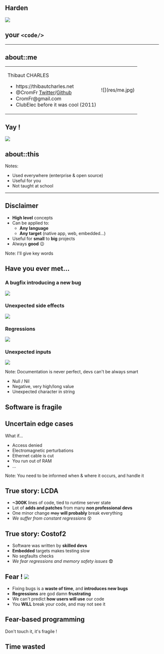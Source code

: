 
## __Harden__
![](res/intro.svg)<!-- .element: class="raw" style="height: 200px; width: auto; opacity: 0.7;" -->
## your `<code/>`


------------------------------------------------------------


## about::me

<table>
    <tr>
        <td style="vertical-align: top;">
            <p>Thibaut CHARLES</p>
            <ul>
                <li>https://thibautcharles.net</li>
                <li>@CromFr <a href="https://twitter.com/@CromFr">Twitter</a>/<a href="https://github.com/CromFr/">Github</a></li>
                <li>CromFr@gmail.com</li>
                <li>ClubElec before it was cool (2011)</li>
            </ul>
        </td>
        <td>
            ![](res/me.jpg)<!-- .element: class="h400" -->
        </td>
    </tr>
</table>


## Yay ! <!-- .element: style="font-family: comic sans ms;" -->
![](res/diploma.jpg)


## about::this

Notes:
- Used everywhere (enterprise & open source)
- Useful for you
- Not taught at school


------------------------------------------------------------


## Disclaimer

- __High level__ concepts
- Can be applied to:
  + __Any language__
  + __Any target__ (native app, web, embedded...)
- Useful for __small__ to __big__ projects
- Always __good__ <ico>😉</ico>

Note: I'll give key words


## Have you ever met...


### A bugfix introducing a new bug
![](res/bugsagain.gif)<!-- .element: class="raw h400" -->


### Unexpected side effects
![](res/unexpectedsideeffects.gif)<!-- .element: class="h400" -->


### Regressions
![](res/regression.gif)<!-- .element: class="h400" -->


### Unexpected inputs
![](res/unexpectedinput.gif)<!-- .element: class="h400" -->

Note: Documentation is never perfect, devs can't be always smart
- Null / Nil
- Negative, very high/long value
- Unexpected character in string


## Software is fragile
<object id="dependencygraph" data="res/dependencygraph.svg" type="image/svg+xml" onload="dependencygraph_load()"><!-- .element: class="raw h500" -->
<span id="dependencygraph1" class="fragment"></span>
<span id="dependencygraph2" class="fragment"></span>
<span id="dependencygraph3" class="fragment"></span>
<span id="dependencygraph4" class="fragment"></span>
<span id="dependencygraph5" class="fragment"></span>
<span id="dependencygraph6" class="fragment"></span>
<span id="dependencygraph7" class="fragment"></span>
<span id="dependencygraph8" class="fragment"></span>
<span id="dependencygraph9" class="fragment"></span>


## Uncertain edge cases

What if...
- Access denied
- Electromagnetic perturbations
- Ethernet cable is cut
- You run out of RAM
- ...

Note: You need to be informed when & where it occurs, and handle it


## True story: LCDA

- __~300K__ lines of code, tied to runtime server state
- Lot of __adds and patches__ from many __non professional devs__
- One minor change ~~may~~ __will probably__ break everything
- _We suffer from constant regressions_ <ico>😵</ico>


## True story: Costof2

- Software was written by __skilled devs__
- __Embedded__ targets makes testing slow
- No segfaults checks
- _We fear regressions and memory safety issues_ <ico>😨</ico>


## Fear ! ![](res/bfmtv.svg)<!-- .element: style="height: 4rem; width: auto; vertical-align: middle; transform: rotate(-20deg); opacity: 0.8;" -->

- Fixing bugs is a __waste of time__, and __introduces new bugs__
- __Regressions__ are god damn __frustrating__
- We can't predict __how users will use__ our code
- You __WILL__ break your code, and may not see it


## Fear-based programming
Don't touch it, it's fragile !


## Time wasted
<object id="linesofcodetimespent" data="res/linesofcodetimespent.svg" type="image/svg+xml" onload="linesofcodetimespent_load()"><!-- .element: class="raw h500" -->
<span id="linesofcodetimespent1" class="fragment"></span>
<span id="linesofcodetimespent2" class="fragment"></span>
<span id="linesofcodetimespent3" class="fragment"></span>
<span id="linesofcodetimespent4" class="fragment"></span>
<span id="linesofcodetimespent5" class="fragment"></span>


## __Q__uality __A__ssurance

- Keep things easy

- Some people are paid to do only this
- Worst job ever?


## Development hurts...
![](res/pain.gif)<!-- .element: class="h300" -->

_but we like it_


## Time to move forward !
![](res/totoro.gif)<!-- .element: class="h400" style="transform: scaleX(-1);" -->








------------------------------------------------------------


# __Unit tests__
<!-- .slide: data-background="#421c0d" -->


## Unit testing

- __Execute__ things, __check__ results
- __List__ of tests with their results


#

|                      Test                     |   Result  |
| --------------------------------------------- | --------- |
| Execute on PC with GPS connected              | ok        |
| => Disconnect the GPS                         | __crash__ |
| Execute on PC with GPS disconnected           | ok        |
| => Connect the GPS                            | ok        |
| => Disconnect the GPS                         | __crash__ |
| Execute on Raspberry Pi with GPS connected    | ok        |
| => Disconnect the GPS                         | ok        |
| Execute on Raspberry Pi with GPS disconnected | __crash__ |
| ...                                           |           |
<!-- .element: style="font-size: 0.8em" -->


## How do you like this?
![](res/test.gif)<!-- .element: class="h400" -->

Notes:
- Waste of time, annoying as sh***
- This works for things that never change (measurements)


## In fact
```c
int main(){
    printf("%s\n", my_function(42, 1337));
    printf("===> %s\n", my_function(-1, 0));
}
```
- You're doing these kind of tests very often
- This work shouldn't be wasted


## HowTo test


## Assertions

```c
assert(1 != 0);
```

```raw
helloworld: main.c:42: main: Assertion `1 != 0' failed
[1]    27988 abort (core dumped)  ./helloworld
```

Notes:
- Who encountered, used assertions?
- assert is for checking development issues


## The ugly way

- Write test cases on paper/word/...
- Start writing tests after writing your program
- Remove tests once it works


## The bad way

- Think that writing unit tests will slow you down
- Write 1/2/3/... tests to check a function


## The good way

0. Write some unit tests __before implementation__
0. Write unit tests __for each__ function/file
0. During __implementation__, __reinforce__ your tests
0. Unit tests must be __independents__

Note: independent = no side effects, like singletons instantiation


## TDD
Test-Driven Development


## Before implementation
```c
void car_t_unittests(){
  struct car_t* car = car_new(2, 5);//2 roues mot. 5 portes
  assert(car->gaz == 40);//Réservoir plein
  assert(car_move_km(car, 300) == 300);//on se déplace de 300km
  assert(car->gaz == 10);//Il reste 10 L
  assert(car_move_km(car, 200) == 100);//Panne au bout de 100km
  assert(car_fill_gaz(car, 20));//On met 20L dans la voiture
  assert(car->gaz == 20);//Il y a 20L
}
```
Helps you setup a __clean API__


## For each function/file
```d
//D
class GpsPoint{
  double lat, lon;
  void setDMS(string value){
    // Set lat, lon using degrees/minutes/seconds notation
  }
  unittest{ //Tests for setDMS
    auto p = new GpsPoint();
    p.setDMS("48°24'25.1886\",-4°29'44.4084\"");
    assert(p.lat == 48.406997 && p.lon == -4.4956687);
  }
}
unittest{ //Tests for GpsPoint
    auto a = new GpsPoint(48.0, -4.4);
    a.goForward(90.0, 100);
    a.inverseNorthSouth();
    assert(p.lat == xxx && p.lon == xxx);
}
```
Just make sure __everything__ has its own unit tests.


### During implementation
## __reinforce__

- You know how it's __implemented__
- You know which cases are __tricky__
- Don't forget to add __more/better tests__

Note: don't avoid tricky tests or they will hit you in the face


## Independent unit tests
- One test __must not affect another__ test
- Avoid __non-pure__
  + Global variables
  + Singleton classes
  + I/O operation that are not dedicated to unit tests
    * File writing
    * Send persistent data to web servers
    * ...


## Keep in mind

- Writing unit test __IS development__
- It helps you write __better code, faster__
- You can deactivate tests with compile flags


## Unit tests as ... __documentation__
![](res/doc.gif)<!-- .element: class="h400" -->

Note: next is a tricky code example


## What does it do?

```c
/// @brief resolve bug #666
/// @param size Number of magic bytes
int do_some_magic(char *str) {
  int res = 0;
  int pol = 1;
  str--;
  while (*(++str) != 0) {
    if (*str == ' ' || (*str >= 0x09 && *str <= 0x0D)) continue;
    else if (*str == '-') pol = -1;
    else if (*str >= 0x30 && *str <= 0x39)
      res = res * 10 + (*str - 0x30);
    else return 0;
  }
  return pol * res;
}
```


## Now you know
```c
void do_some_magic_unittests(){
    assert(do_some_magic("10") == 10);
    assert(do_some_magic("-42") == -42);
    assert(do_some_magic("  - 5 2") == -52);
    assert(do_some_magic(" \t 1337  \t") == 1337);
    assert(do_some_magic("asdf") == 0);
    assert(do_some_magic("a123 456") == 0);
}
```


## But... please...

Don't be a freak, be efficient

![](res/freak.gif)<!-- .element: class="h300" -->

Note:
- No need to write 10 lines for every function on earth
- You can test called functions by testing the caller
- You'll learn efficient unit testing with time
- Library functions should not be unit tested









------------------------------------------------------------

# __Coverage__ analysis
<!-- .slide: data-background="#421c0d" -->


## What?
- A __way to build/execute__ the program
- Provided by __language tooling__
- __Count__ each line __execution__


## Why?
Are you sure you tested everything?
![](res/alltested.gif)<!-- .element: class="h400" -->


## Example: GCC
```c
char* leet_enc(char* s){
    char* ret = malloc(strlen(s)); strcpy(ret, s);
    char* iter = ret;
    while(*iter++ != '\0'){
        switch(*iter){
            case 'O': *iter = '0'; break;
            case 'E': *iter = '3'; break;
            case 'T': *iter = '7'; break;
            case 'I': *iter = '1'; break;
            default: break;
        }
    }
    return ret;
}
int main(){
    assert(strcmp(leet_enc("HELLO WORLD\n"), "H3LL0 W0RLD\n") == 0);
    assert(strcmp(leet_enc(""), "") == 0);
    return 0;
}
```


## Build for coverage
```sh
gcc -ftest-coverage -fprofile-arcs test.c -o test
./test
gcov test.c
# File 'test.c'
# Lines executed:86.67% of 15
# Creating 'test.c.gcov'
```


## Output
```c
        2:    5:char* leet_enc(char* s){
        2:    6:    char* ret = malloc(strlen(s)); strcpy(ret, s);
        2:    7:    char* iter = ret;
       16:    8:    while(*iter++ != '\0'){
       12:    9:        switch(*iter){
        2:   10:            case 'O': *iter = '0'; break;
        1:   11:            case 'E': *iter = '3'; break;
    #####:   12:            case 'T': *iter = '7'; break;
    #####:   13:            case 'I': *iter = '1'; break;
        9:   14:            default: break;
        -:   15:        }
        -:   16:    }
        2:   17:    return ret;
        -:   18:}
        1:   19:int main(){
        1:   20:    assert(strcmp(leet_enc("HELLO WORLD\n"), "H3LL0 W0RLD\n") == 0);
        1:   21:    assert(strcmp(leet_enc(""), "") == 0);
        1:   22:    return 0;
        -:   23:}
```
<!-- .element: class="h500" --><span class="fragment">TODO: Test strings with `T` and `I`</span>


Note: `| Exec count | Line No | Code |`


## Advice

Don't fake your ratio<br/>
by calling functions without checks

![](res/enlarge.gif)<!-- .element: class="h300" -->





------------------------------------------------------------

# __Contract__ programing
<!-- .slide: data-background="#421c0d" -->


## Why?
- A way to __check__ functions
  + Input (parameters)
  + Output (return values)
  + Each time they are called
  + Without side effects


## In/Out contract
```c
double approx_sin(double angle){
  // IN Check
  assert(-PI <= angle && angle <= PI);//Fail if given degrees

  double res = angle
               - pow(angle, 3) / fact(3) 
               + pow(angle, 5) / fact(5)
               - pow(angle, 7) / fact(7);

  // OUT check
  assert(-1.0 <= res && res <= 1.0);
  return res;
}
```


## Native support

Dlang, C++17, ...

```d
// D
double approx_sin(double angle)
in{
    assert(-PI <= angle && angle <= PI);
}
out(res){
    assert(-1.0 <= res && res <= 1.0);
}
body{
    //...
}
```


## Remember
- __Only checks__
- __No side effects__
- __Do not change__ the function __behaviour__


## Invariant

Native in D, Eiffel, soon in C++17

```d
// D
class GpsCoord{
    double lat;
    double lon;

    invariant{
        //This code is not allowed to modify object
        assert(-90.0 <= lat && lat <= 90.0);
        assert(-180.0 <= lon && lon <= 180.0);
    }
};
```









------------------------------------------------------------

# __C__ontinuous __I__ntegration
<!-- .slide: data-background="#421c0d" -->


## What if...

- You __forgot__ to run unit tests
- An __evil guy breaks the code__, without noticing
- You __don't want to double check__ every modification


## Executing unit tests is __boooooooooooooring__

...and I'm lazy

![](res/lazy.gif)<!-- .element: class="raw h300" -->


## Here comes automation!

![](res/hoveringdog.gif)<!-- .element: class="h400" -->


## Do
- __Execute__ unit tests
- __Analyze__ coverage
- __Generate__ documentation
- Do some __magic__
- ...

For __each__ modification


## TravisCI (GitHub)

`.travis.yml`
```yml
language: c
script:
  - clang -coverage -O0 hello.c -o hello
  - ./hello
  - gcov hello.c
```


## Others

- GitlabCI
- Jenkins
- DroneIO
- Codeship
- ...


## codecov

Coverage Analysis

![](res/codecov.png)


## Be proud !

#### `github.com/CromFr/nwn-lib-d`

[![Build Status](https://travis-ci.org/CromFr/nwn-lib-d.svg?branch=master)<!-- .element: class="raw" style="width: 30%" -->](https://travis-ci.org/CromFr/nwn-lib-d)

[![codecov](https://codecov.io/gh/CromFr/nwn-lib-d/branch/master/graph/badge.svg)<!-- .element: class="raw" style="width: 30%" -->](https://codecov.io/gh/CromFr/nwn-lib-d)


## Open source usage

- Check __merge/pull requests__
- Enforce __coding style__, __coverage__ quality
- __Prevent__ people from __breaking__ anything<br/>(without getting blamed)
- Build, test, __deploy__ from a __trusted__ environment


## dlang/phobos

![](res/ciexample.png)<!-- .element: class="h500" -->


## Process
<object id="opensourceci" data="res/opensourceci.svg" type="image/svg+xml" onload="opensourceci_load()"><!-- .element: class="raw h500" -->
<span id="opensourceci1" class="fragment"></span>
<span id="opensourceci2" class="fragment"></span>
<span id="opensourceci3" class="fragment"></span>
<span id="opensourceci4" class="fragment"></span>
<span id="opensourceci5" class="fragment"></span>
<span id="opensourceci6" class="fragment"></span>








------------------------------------------------------------


# Bonus stage
![](res/extra.png)<!-- .element: class="raw h400" -->
<footer>ExtraCredits</footer>
<!-- .slide: data-background="#421c0d" -->


## Handling inter-dependencies

- Mock / Stub functions / class
  + __Stub__ = to be able to build tests
  + __Mock__ = to run & do test assertions


## Exception vs Assertion

- __Exceptions__ are for:
  + Errors that are created by the __user__
  + Ex: Access denied, Malformed XML
- __Assertions__
  + A __debugging__ tool
  + If it happens, it's the __developer's fault__
  + ex: Division by 0, Pointer errors


## The compiler is your best friend

...or a powerful linter

Notes: 
- Keep warnings
- Rust's ownership tested at CT


## Static / dynamic analysis
- Static
  * __cppcheck__
  * FindBugs (Java)
- Dynamic 
  * __valgrind__

Note: static analysis similar to compiler warnings


## Fuzzing the beast
- Test your code with randomized inputs
- Wait for your program to:
  + Crash
  + Do weird things
  + ...

Note: Used in security area


#### `less_code && less_duplications`
#### `==`
#### `better_code`


## Peer working<br/>=> Code formatting

- gofmt
- clang-format
- dfmt
- rustfmt
- ...


## Profile-guided optimizations

- Optimize code for __specific use cases__
  + Statistical analysis
  + Code instrumentation
- Unit tests can __automate__ these use cases






------------------------------------------------------------

# (?)
![](res/questions.jpg)<!-- .element: class="h400" -->
<footer>ExtraCredits</footer>

<!-- .slide: data-background="#421c0d" -->
